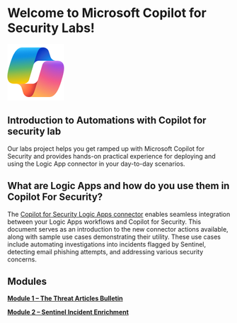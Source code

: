 # Welcome to Microsoft Copilot for Security Labs!

![Security CoPilot Logo](https://github.com/Azure/Copilot-For-Security/blob/main/Images/ic_fluent_copilot_64_64%402x.png)

## Introduction to Automations with Copilot for security lab

Our labs project helps you get ramped up with Microsoft Copilot for Security and provides hands-on practical experience for deploying and using the Logic App connector in your day-to-day scenarios.

## What are Logic Apps and how do you use them in Copilot For Security?

The [Copilot for Security Logic Apps connector](https://learn.microsoft.com/en-us/security-copilot/connector_logicapp) enables seamless integration between your Logic Apps workflows and Copilot for Security. This document serves as an introduction to the new connector actions available, along with sample use cases demonstrating their utility. These use cases include automating investigations into incidents flagged by Sentinel, detecting email phishing attempts, and addressing various security concerns.

## Modules

[**Module 1 – The Threat Articles Bulletin**](https://github.com/Azure/Copilot-For-Security/blob/main/Technical%20Workshops/Automation%20Workshop/Module%201-%20Threat%20Articles%20bulletin/readme.md)

[**Module 2 – Sentinel Incident Enrichment**](https://github.com/Azure/Copilot-For-Security/blob/main/Workshop/Automation%20with%20Copilot%20For%20Security/Module%202%20-%20Sentinel%20Incident%20%20enrichment/readme.md)





